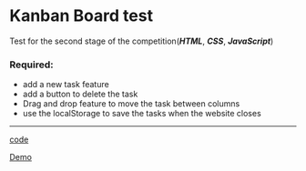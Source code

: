 # Kanban Board test

Test for the second stage of the competition(***HTML***, ***CSS***, ***JavaScript***)

### Required:

- add a new task feature
- add a button to delete the task
- Drag and drop feature to move the task between columns
- use the localStorage to save the tasks when the website closes

------

[code](#) 

[Demo](#)

